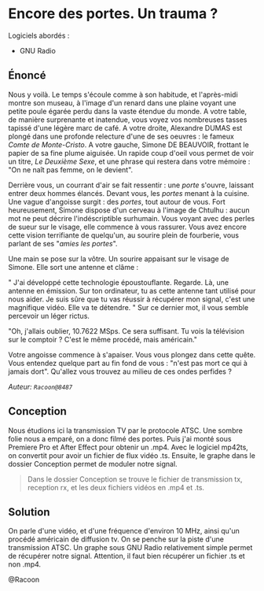 

# Encore des portes. Un trauma ?

Logiciels abordés :

- GNU Radio

## Énoncé

Nous y voilà. Le temps s'écoule comme à son habitude, et l'après-midi montre son museau, à l'image d'un renard dans une plaine voyant une petite poule égarée perdu dans la vaste étendue du monde.
A votre table, de manière surprenante et inatendue, vous voyez vos nombreuses tasses tapissé d'une légère marc de café. A votre droite, Alexandre DUMAS est plongé dans une profonde relecture d'une de ses oeuvres : le fameux _Comte de Monte-Cristo_. A votre gauche, Simone DE BEAUVOIR, frottant le papier de sa fine plume aiguisée. Un rapide coup d'oeil vous permet de voir un titre, _Le Deuxième Sexe_, et une phrase qui restera dans votre mémoire : "On ne naît pas femme, on le devient".

Derrière vous, un courrant d'air se fait ressentir : une *porte* s'ouvre, laissant entrer deux hommes élancés. Devant vous, les *portes* menant à la cuisine. Une vague d'angoisse surgit : des _portes_, tout autour de vous. Fort heureusement, Simone dispose d'un cerveau à l'image de Chtulhu : aucun mot ne peut décrire l'indéscriptible surhumain. Vous voyant avec des perles de sueur sur le visage, elle commence à vous rassurer. Vous avez encore cette vision terrifiante de quelqu'un, au sourire plein de fourberie, vous parlant de ses "_amies les portes_".

Une main se pose sur la vôtre. Un sourire appaisant sur le visage de Simone. Elle sort une antenne et clâme :

" J'ai développé cette technologie époustouflante. Regarde. Là, une antenne en émission. Sur ton ordinateur, tu as cette antenne tant utilisé pour nous aider. Je suis sûre que tu vas réussir à récupérer mon signal, c'est une magnifique vidéo. Elle va te détendre. " Sur ce dernier mot, il vous semble percevoir un léger rictus.

"Oh, j'allais oublier, 10.7622 MSps. Ce sera suffisant. Tu vois la télévision sur le comptoir ? C'est le même procédé, mais américain."

Votre angoisse commence à s'apaiser. Vous vous plongez dans cette quête.
Vous entendez quelque part au fin fond de vous : "n'est pas mort ce qui à jamais dort".
Qu'allez vous trouvez au milieu de ces ondes perfides ?

_Auteur: `Racoon@8487`_

## Conception

Nous étudions ici la transmission TV par le protocole ATSC.
Une sombre folie nous a emparé, on a donc filmé des portes. Puis j'ai monté sous Premiere Pro et After Effect pour obtenir un .mp4. Avec le logiciel mp42ts, on convertit pour avoir un fichier de flux vidéo .ts.
Ensuite, le graphe dans le dossier Conception permet de moduler notre signal.

> Dans le dossier Conception se trouve le fichier de transmission tx, reception rx, et les deux fichiers vidéos en .mp4 et .ts.

## Solution

On parle d'une vidéo, et d'une fréquence d'environ 10 MHz, ainsi qu'un procédé américain de diffusion tv. On se penche sur la piste d'une transmission ATSC. Un graphe sous GNU Radio relativement simple permet de récupérer notre signal. Attention, il faut bien récupérer un fichier .ts et non .mp4.

@Racoon
